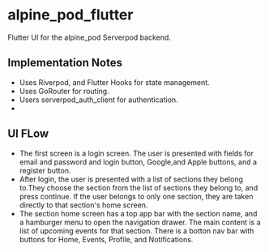 # alpine_pod_flutter

Flutter UI for the alpine_pod Serverpod backend.

## Implementation Notes

* Uses Riverpod, and Flutter Hooks for state management.
* Uses GoRouter for routing.
* Users serverpod_auth_client for authentication.
* 


## UI FLow

* The first screen is a login screen. The user is presented with fields for email and password and login button, Google,and Apple buttons, and a register button.
* After login, the user is presented with a list of sections they belong to.They choose the section from the list of sections they belong to, and press continue.  If the user belongs to only one section, they are taken directly to that section's home screen.
* The section home screen has a top app bar with the section name, and a hamburger menu to open the navigation drawer. The main content is a list of upcoming events for that section. There is a botton nav bar with buttons for Home, Events, Profile, and Notifications.
